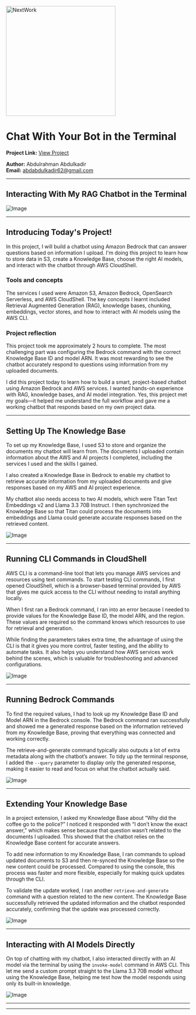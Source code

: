<img src="https://cdn.prod.website-files.com/677c400686e724409a5a7409/6790ad949cf622dc8dcd9fe4_nextwork-logo-leather.svg" alt="NextWork" width="300" />

# Chat With Your Bot in the Terminal

**Project Link:** [View Project](http://learn.nextwork.org/projects/ai-rag-cloudshell)

**Author:** Abdulrahman Abdulkadir  
**Email:** abdabdulkadir62@gmail.com

---

## Interacting With My RAG Chatbot in the Terminal

![Image](http://learn.nextwork.org/confident_turquoise_quiet_hyena/uploads/ai-rag-cloudshell_1i2j3k4l)

---

## Introducing Today's Project!

In this project, I will build a chatbot using Amazon Bedrock that can answer questions based on information I upload. I'm doing this project to learn how to store data in S3, create a Knowledge Base, choose the right AI models, and interact with the chatbot through AWS CloudShell.


### Tools and concepts

The services I used were Amazon S3, Amazon Bedrock, OpenSearch Serverless, and AWS CloudShell. The key concepts I learnt included Retrieval Augmented Generation (RAG), knowledge bases, chunking, embeddings, vector stores, and how to interact with AI models using the AWS CLI.

### Project reflection

This project took me approximately 2 hours to complete. The most challenging part was configuring the Bedrock command with the correct Knowledge Base ID and model ARN. It was most rewarding to see the chatbot accurately respond to questions using information from my uploaded documents.

I did this project today to learn how to build a smart, project-based chatbot using Amazon Bedrock and AWS services. I wanted hands-on experience with RAG, knowledge bases, and AI model integration. Yes, this project met my goals—it helped me understand the full workflow and gave me a working chatbot that responds based on my own project data.

---

## Setting Up The Knowledge Base

To set up my Knowledge Base, I used S3 to store and organize the documents my chatbot will learn from. The documents I uploaded contain information about the AWS and AI projects I completed, including the services I used and the skills I gained.


I also created a Knowledge Base in Bedrock to enable my chatbot to retrieve accurate information from my uploaded documents and give responses based on my AWS and AI project experience.


My chatbot also needs access to two AI models, which were Titan Text Embeddings v2 and Llama 3.3 70B Instruct. I then synchronized the Knowledge Base so that Titan could process the documents into embeddings and Llama could generate accurate responses based on the retrieved content.


![Image](http://learn.nextwork.org/confident_turquoise_quiet_hyena/uploads/ai-rag-cloudshell_1u2v3w4x)

---

## Running CLI Commands in CloudShell

AWS CLI is a command-line tool that lets you manage AWS services and resources using text commands. To start testing CLI commands, I first opened CloudShell, which is a browser-based terminal provided by AWS that gives me quick access to the CLI without needing to install anything locally.


When I first ran a Bedrock command, I ran into an error because I needed to provide values for the Knowledge Base ID, the model ARN, and the region. These values are required so the command knows which resources to use for retrieval and generation.


While finding the parameters takes extra time, the advantage of using the CLI is that it gives you more control, faster testing, and the ability to automate tasks. It also helps you understand how AWS services work behind the scenes, which is valuable for troubleshooting and advanced configurations.


![Image](http://learn.nextwork.org/confident_turquoise_quiet_hyena/uploads/ai-rag-cloudshell_sdrgsert)

---

## Running Bedrock Commands

To find the required values, I had to look up my Knowledge Base ID and Model ARN in the Bedrock console. The Bedrock command ran successfully and showed me a generated response based on the information retrieved from my Knowledge Base, proving that everything was connected and working correctly.


The retrieve-and-generate command typically also outputs a lot of extra metadata along with the chatbot’s answer. To tidy up the terminal response, I added the `--query` parameter to display only the generated response, making it easier to read and focus on what the chatbot actually said.


![Image](http://learn.nextwork.org/confident_turquoise_quiet_hyena/uploads/ai-rag-cloudshell_1i2j3k4l)

---

## Extending Your Knowledge Base

In a project extension, I asked my Knowledge Base about “Why did the coffee go to the police?” I noticed it responded with “I don’t know the exact answer,” which makes sense because that question wasn’t related to the documents I uploaded. This showed that the chatbot relies on the Knowledge Base content for accurate answers.


To add new information to my Knowledge Base, I ran commands to upload updated documents to S3 and then re-synced the Knowledge Base so the new content could be processed. Compared to using the console, this process was faster and more flexible, especially for making quick updates through the CLI.


To validate the update worked, I ran another `retrieve-and-generate` command with a question related to the new content. The Knowledge Base successfully retrieved the updated information and the chatbot responded accurately, confirming that the update was processed correctly.


![Image](http://learn.nextwork.org/confident_turquoise_quiet_hyena/uploads/ai-rag-cloudshell_sm789ghi)

---

## Interacting with AI Models Directly

On top of chatting with my chatbot, I also interacted directly with an AI model via the terminal by using the `invoke-model` command in AWS CLI. This let me send a custom prompt straight to the Llama 3.3 70B model without using the Knowledge Base, helping me test how the model responds using only its built-in knowledge.


![Image](http://learn.nextwork.org/confident_turquoise_quiet_hyena/uploads/ai-rag-cloudshell_gregerg)

---

---
